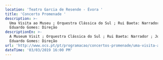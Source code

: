 ```yaml
---
location: 'Teatro Garcia de Resende - Évora '
title: 'Concerto Promenade '
description: >-
  Uma Visita ao Museu ; Orquestra Clássica do Sul ; Rui Baeta: Narrador ; José
  Eduardo Gomes: Direção 
descriptionEn: >-
  A Museum Visit ; Orquestra Clássica do Sul ; Rui Baeta: Narrador ; José
  Eduardo Gomes: Direção 
url: 'http://www.ocs.pt/pt/programacao/concertos-promenade/uma-visita-ao-museu-evora'
dateTime: '03/03/2019 16:00 PM'
---
```


